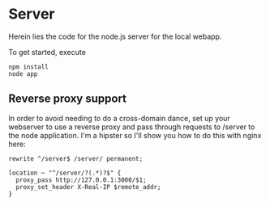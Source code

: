 # Server

Herein lies the code for the node.js server for the local webapp.

To get started, execute

```
npm install
node app
```

## Reverse proxy support

In order to avoid needing to do a cross-domain dance, set up your webserver
to use a reverse proxy and pass through requests to /server to the node
application. I'm a hipster so I'll show you how to do this with nginx here:

```nginx
rewrite ^/server$ /server/ permanent;

location ~ "^/server/?(.*)?$" {
  proxy_pass http://127.0.0.1:3000/$1;
  proxy_set_header X-Real-IP $remote_addr;
}
```

